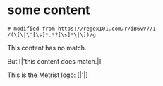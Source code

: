 # some content

```regex
# modified from https://regex101.com/r/iB6vV7/1
/(\[\|\'[\s]*.*?[\s]*\|\])/g
```

This content has no match.

But [|'this content does match.|]

This is the Metrist logo: [|'|]
